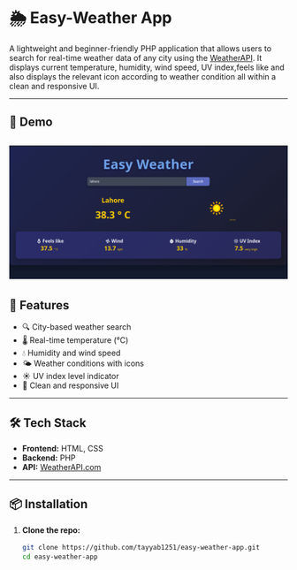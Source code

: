 # 🌦 Easy-Weather App

A lightweight and beginner-friendly PHP application that allows users to search for real-time weather data of any city using the [WeatherAPI](https://www.weatherapi.com/). It displays current temperature, humidity, wind speed, UV index,feels like and also displays the relevant icon according to weather condition all within a clean and responsive UI.

---

## 📸 Demo

![App Screenshot](images/Screenshot.png)
---

## 🚀 Features

- 🔍 City-based weather search
- 🌡️ Real-time temperature (°C)
- 💧 Humidity and wind speed
- 🌤️ Weather conditions with icons
- ☀️ UV index level indicator
- 🧼 Clean and responsive UI

---

## 🛠 Tech Stack

- **Frontend:** HTML, CSS  
- **Backend:** PHP  
- **API:** [WeatherAPI.com](https://www.weatherapi.com/)

---

## 📦 Installation

1. **Clone the repo:**
   ```bash
   git clone https://github.com/tayyab1251/easy-weather-app.git
   cd easy-weather-app
